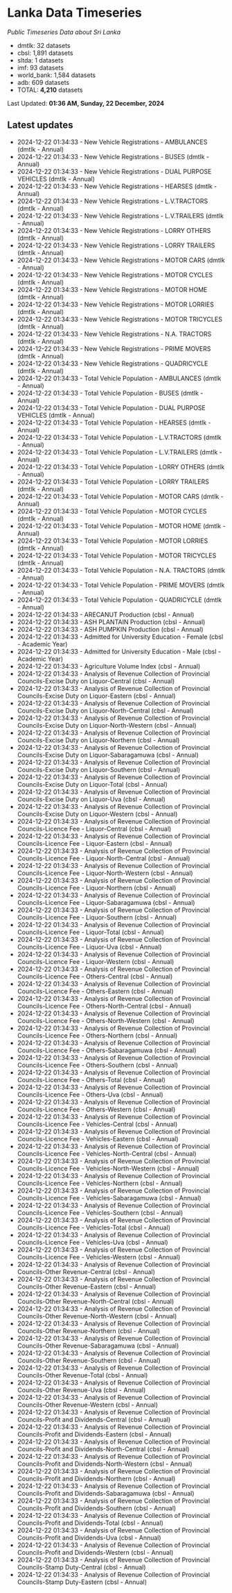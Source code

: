 # Lanka Data Timeseries
*Public Timeseries Data about Sri Lanka*

* dmtlk: 32 datasets
* cbsl: 1,891 datasets
* sltda: 1 datasets
* imf: 93 datasets
* world_bank: 1,584 datasets
* adb: 609 datasets
* TOTAL: **4,210** datasets

Last Updated: **01:36 AM, Sunday, 22 December, 2024**

## Latest updates

* 2024-12-22 01:34:33 - New Vehicle Registrations - AMBULANCES (dmtlk - Annual)
* 2024-12-22 01:34:33 - New Vehicle Registrations - BUSES (dmtlk - Annual)
* 2024-12-22 01:34:33 - New Vehicle Registrations - DUAL PURPOSE VEHICLES (dmtlk - Annual)
* 2024-12-22 01:34:33 - New Vehicle Registrations - HEARSES (dmtlk - Annual)
* 2024-12-22 01:34:33 - New Vehicle Registrations - L.V.TRACTORS (dmtlk - Annual)
* 2024-12-22 01:34:33 - New Vehicle Registrations - L.V.TRAILERS (dmtlk - Annual)
* 2024-12-22 01:34:33 - New Vehicle Registrations - LORRY OTHERS (dmtlk - Annual)
* 2024-12-22 01:34:33 - New Vehicle Registrations - LORRY TRAILERS (dmtlk - Annual)
* 2024-12-22 01:34:33 - New Vehicle Registrations - MOTOR CARS (dmtlk - Annual)
* 2024-12-22 01:34:33 - New Vehicle Registrations - MOTOR CYCLES (dmtlk - Annual)
* 2024-12-22 01:34:33 - New Vehicle Registrations - MOTOR HOME (dmtlk - Annual)
* 2024-12-22 01:34:33 - New Vehicle Registrations - MOTOR LORRIES (dmtlk - Annual)
* 2024-12-22 01:34:33 - New Vehicle Registrations - MOTOR TRICYCLES (dmtlk - Annual)
* 2024-12-22 01:34:33 - New Vehicle Registrations - N.A. TRACTORS (dmtlk - Annual)
* 2024-12-22 01:34:33 - New Vehicle Registrations - PRIME MOVERS (dmtlk - Annual)
* 2024-12-22 01:34:33 - New Vehicle Registrations - QUADRICYCLE (dmtlk - Annual)
* 2024-12-22 01:34:33 - Total Vehicle Population - AMBULANCES (dmtlk - Annual)
* 2024-12-22 01:34:33 - Total Vehicle Population - BUSES (dmtlk - Annual)
* 2024-12-22 01:34:33 - Total Vehicle Population - DUAL PURPOSE VEHICLES (dmtlk - Annual)
* 2024-12-22 01:34:33 - Total Vehicle Population - HEARSES (dmtlk - Annual)
* 2024-12-22 01:34:33 - Total Vehicle Population - L.V.TRACTORS (dmtlk - Annual)
* 2024-12-22 01:34:33 - Total Vehicle Population - L.V.TRAILERS (dmtlk - Annual)
* 2024-12-22 01:34:33 - Total Vehicle Population - LORRY OTHERS (dmtlk - Annual)
* 2024-12-22 01:34:33 - Total Vehicle Population - LORRY TRAILERS (dmtlk - Annual)
* 2024-12-22 01:34:33 - Total Vehicle Population - MOTOR CARS (dmtlk - Annual)
* 2024-12-22 01:34:33 - Total Vehicle Population - MOTOR CYCLES (dmtlk - Annual)
* 2024-12-22 01:34:33 - Total Vehicle Population - MOTOR HOME (dmtlk - Annual)
* 2024-12-22 01:34:33 - Total Vehicle Population - MOTOR LORRIES (dmtlk - Annual)
* 2024-12-22 01:34:33 - Total Vehicle Population - MOTOR TRICYCLES (dmtlk - Annual)
* 2024-12-22 01:34:33 - Total Vehicle Population - N.A. TRACTORS (dmtlk - Annual)
* 2024-12-22 01:34:33 - Total Vehicle Population - PRIME MOVERS (dmtlk - Annual)
* 2024-12-22 01:34:33 - Total Vehicle Population - QUADRICYCLE (dmtlk - Annual)
* 2024-12-22 01:34:33 - ARECANUT Production (cbsl - Annual)
* 2024-12-22 01:34:33 - ASH PLANTAIN Production (cbsl - Annual)
* 2024-12-22 01:34:33 - ASH PUMPKIN Production (cbsl - Annual)
* 2024-12-22 01:34:33 - Admitted for University Education - Female (cbsl - Academic Year)
* 2024-12-22 01:34:33 - Admitted for University Education - Male (cbsl - Academic Year)
* 2024-12-22 01:34:33 - Agriculture Volume Index (cbsl - Annual)
* 2024-12-22 01:34:33 - Analysis of Revenue Collection of Provincial Councils-Excise Duty on Liquor-Central (cbsl - Annual)
* 2024-12-22 01:34:33 - Analysis of Revenue Collection of Provincial Councils-Excise Duty on Liquor-Eastern (cbsl - Annual)
* 2024-12-22 01:34:33 - Analysis of Revenue Collection of Provincial Councils-Excise Duty on Liquor-North-Central (cbsl - Annual)
* 2024-12-22 01:34:33 - Analysis of Revenue Collection of Provincial Councils-Excise Duty on Liquor-North-Western (cbsl - Annual)
* 2024-12-22 01:34:33 - Analysis of Revenue Collection of Provincial Councils-Excise Duty on Liquor-Northern (cbsl - Annual)
* 2024-12-22 01:34:33 - Analysis of Revenue Collection of Provincial Councils-Excise Duty on Liquor-Sabaragamuwa (cbsl - Annual)
* 2024-12-22 01:34:33 - Analysis of Revenue Collection of Provincial Councils-Excise Duty on Liquor-Southern (cbsl - Annual)
* 2024-12-22 01:34:33 - Analysis of Revenue Collection of Provincial Councils-Excise Duty on Liquor-Total (cbsl - Annual)
* 2024-12-22 01:34:33 - Analysis of Revenue Collection of Provincial Councils-Excise Duty on Liquor-Uva (cbsl - Annual)
* 2024-12-22 01:34:33 - Analysis of Revenue Collection of Provincial Councils-Excise Duty on Liquor-Western (cbsl - Annual)
* 2024-12-22 01:34:33 - Analysis of Revenue Collection of Provincial Councils-Licence Fee - Liquor-Central (cbsl - Annual)
* 2024-12-22 01:34:33 - Analysis of Revenue Collection of Provincial Councils-Licence Fee - Liquor-Eastern (cbsl - Annual)
* 2024-12-22 01:34:33 - Analysis of Revenue Collection of Provincial Councils-Licence Fee - Liquor-North-Central (cbsl - Annual)
* 2024-12-22 01:34:33 - Analysis of Revenue Collection of Provincial Councils-Licence Fee - Liquor-North-Western (cbsl - Annual)
* 2024-12-22 01:34:33 - Analysis of Revenue Collection of Provincial Councils-Licence Fee - Liquor-Northern (cbsl - Annual)
* 2024-12-22 01:34:33 - Analysis of Revenue Collection of Provincial Councils-Licence Fee - Liquor-Sabaragamuwa (cbsl - Annual)
* 2024-12-22 01:34:33 - Analysis of Revenue Collection of Provincial Councils-Licence Fee - Liquor-Southern (cbsl - Annual)
* 2024-12-22 01:34:33 - Analysis of Revenue Collection of Provincial Councils-Licence Fee - Liquor-Total (cbsl - Annual)
* 2024-12-22 01:34:33 - Analysis of Revenue Collection of Provincial Councils-Licence Fee - Liquor-Uva (cbsl - Annual)
* 2024-12-22 01:34:33 - Analysis of Revenue Collection of Provincial Councils-Licence Fee - Liquor-Western (cbsl - Annual)
* 2024-12-22 01:34:33 - Analysis of Revenue Collection of Provincial Councils-Licence Fee - Others-Central (cbsl - Annual)
* 2024-12-22 01:34:33 - Analysis of Revenue Collection of Provincial Councils-Licence Fee - Others-Eastern (cbsl - Annual)
* 2024-12-22 01:34:33 - Analysis of Revenue Collection of Provincial Councils-Licence Fee - Others-North-Central (cbsl - Annual)
* 2024-12-22 01:34:33 - Analysis of Revenue Collection of Provincial Councils-Licence Fee - Others-North-Western (cbsl - Annual)
* 2024-12-22 01:34:33 - Analysis of Revenue Collection of Provincial Councils-Licence Fee - Others-Northern (cbsl - Annual)
* 2024-12-22 01:34:33 - Analysis of Revenue Collection of Provincial Councils-Licence Fee - Others-Sabaragamuwa (cbsl - Annual)
* 2024-12-22 01:34:33 - Analysis of Revenue Collection of Provincial Councils-Licence Fee - Others-Southern (cbsl - Annual)
* 2024-12-22 01:34:33 - Analysis of Revenue Collection of Provincial Councils-Licence Fee - Others-Total (cbsl - Annual)
* 2024-12-22 01:34:33 - Analysis of Revenue Collection of Provincial Councils-Licence Fee - Others-Uva (cbsl - Annual)
* 2024-12-22 01:34:33 - Analysis of Revenue Collection of Provincial Councils-Licence Fee - Others-Western (cbsl - Annual)
* 2024-12-22 01:34:33 - Analysis of Revenue Collection of Provincial Councils-Licence Fee - Vehicles-Central (cbsl - Annual)
* 2024-12-22 01:34:33 - Analysis of Revenue Collection of Provincial Councils-Licence Fee - Vehicles-Eastern (cbsl - Annual)
* 2024-12-22 01:34:33 - Analysis of Revenue Collection of Provincial Councils-Licence Fee - Vehicles-North-Central (cbsl - Annual)
* 2024-12-22 01:34:33 - Analysis of Revenue Collection of Provincial Councils-Licence Fee - Vehicles-North-Western (cbsl - Annual)
* 2024-12-22 01:34:33 - Analysis of Revenue Collection of Provincial Councils-Licence Fee - Vehicles-Northern (cbsl - Annual)
* 2024-12-22 01:34:33 - Analysis of Revenue Collection of Provincial Councils-Licence Fee - Vehicles-Sabaragamuwa (cbsl - Annual)
* 2024-12-22 01:34:33 - Analysis of Revenue Collection of Provincial Councils-Licence Fee - Vehicles-Southern (cbsl - Annual)
* 2024-12-22 01:34:33 - Analysis of Revenue Collection of Provincial Councils-Licence Fee - Vehicles-Total (cbsl - Annual)
* 2024-12-22 01:34:33 - Analysis of Revenue Collection of Provincial Councils-Licence Fee - Vehicles-Uva (cbsl - Annual)
* 2024-12-22 01:34:33 - Analysis of Revenue Collection of Provincial Councils-Licence Fee - Vehicles-Western (cbsl - Annual)
* 2024-12-22 01:34:33 - Analysis of Revenue Collection of Provincial Councils-Other Revenue-Central (cbsl - Annual)
* 2024-12-22 01:34:33 - Analysis of Revenue Collection of Provincial Councils-Other Revenue-Eastern (cbsl - Annual)
* 2024-12-22 01:34:33 - Analysis of Revenue Collection of Provincial Councils-Other Revenue-North-Central (cbsl - Annual)
* 2024-12-22 01:34:33 - Analysis of Revenue Collection of Provincial Councils-Other Revenue-North-Western (cbsl - Annual)
* 2024-12-22 01:34:33 - Analysis of Revenue Collection of Provincial Councils-Other Revenue-Northern (cbsl - Annual)
* 2024-12-22 01:34:33 - Analysis of Revenue Collection of Provincial Councils-Other Revenue-Sabaragamuwa (cbsl - Annual)
* 2024-12-22 01:34:33 - Analysis of Revenue Collection of Provincial Councils-Other Revenue-Southern (cbsl - Annual)
* 2024-12-22 01:34:33 - Analysis of Revenue Collection of Provincial Councils-Other Revenue-Total (cbsl - Annual)
* 2024-12-22 01:34:33 - Analysis of Revenue Collection of Provincial Councils-Other Revenue-Uva (cbsl - Annual)
* 2024-12-22 01:34:33 - Analysis of Revenue Collection of Provincial Councils-Other Revenue-Western (cbsl - Annual)
* 2024-12-22 01:34:33 - Analysis of Revenue Collection of Provincial Councils-Profit and Dividends-Central (cbsl - Annual)
* 2024-12-22 01:34:33 - Analysis of Revenue Collection of Provincial Councils-Profit and Dividends-Eastern (cbsl - Annual)
* 2024-12-22 01:34:33 - Analysis of Revenue Collection of Provincial Councils-Profit and Dividends-North-Central (cbsl - Annual)
* 2024-12-22 01:34:33 - Analysis of Revenue Collection of Provincial Councils-Profit and Dividends-North-Western (cbsl - Annual)
* 2024-12-22 01:34:33 - Analysis of Revenue Collection of Provincial Councils-Profit and Dividends-Northern (cbsl - Annual)
* 2024-12-22 01:34:33 - Analysis of Revenue Collection of Provincial Councils-Profit and Dividends-Sabaragamuwa (cbsl - Annual)
* 2024-12-22 01:34:33 - Analysis of Revenue Collection of Provincial Councils-Profit and Dividends-Southern (cbsl - Annual)
* 2024-12-22 01:34:33 - Analysis of Revenue Collection of Provincial Councils-Profit and Dividends-Total (cbsl - Annual)
* 2024-12-22 01:34:33 - Analysis of Revenue Collection of Provincial Councils-Profit and Dividends-Uva (cbsl - Annual)
* 2024-12-22 01:34:33 - Analysis of Revenue Collection of Provincial Councils-Profit and Dividends-Western (cbsl - Annual)
* 2024-12-22 01:34:33 - Analysis of Revenue Collection of Provincial Councils-Stamp Duty-Central (cbsl - Annual)
* 2024-12-22 01:34:33 - Analysis of Revenue Collection of Provincial Councils-Stamp Duty-Eastern (cbsl - Annual)